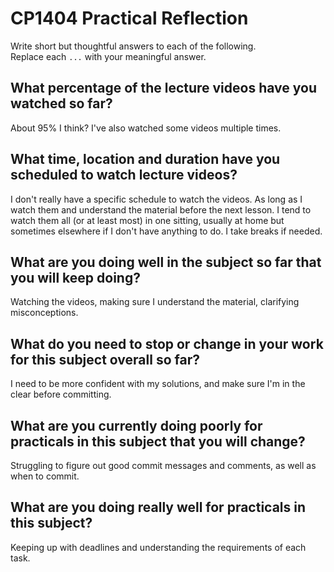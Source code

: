 # CP1404 Practical Reflection

Write short but thoughtful answers to each of the following.  
Replace each `...` with your meaningful answer.

## What percentage of the lecture videos have you watched so far?

About 95% I think? I've also watched some videos multiple times.

## What time, location and duration have you scheduled to watch lecture videos?

I don't really have a specific schedule to watch the videos. As long as I watch them and
understand the material before the next lesson. I tend to watch them all (or at least most)
in one sitting, usually at home but sometimes elsewhere if I don't have anything to do. I
take breaks if needed.

## What are you doing well in the subject so far that you will keep doing?

Watching the videos, making sure I understand the material, clarifying misconceptions.

## What do you need to stop or change in your work for this subject overall so far?

I need to be more confident with my solutions, and make sure I'm in the clear before committing.

## What are you currently doing poorly for practicals in this subject that you will change?

Struggling to figure out good commit messages and comments, as well as when to commit.

## What are you doing really well for practicals in this subject?

Keeping up with deadlines and understanding the requirements of each task.
